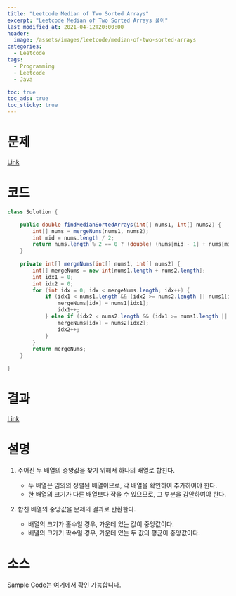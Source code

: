 ```yaml
---
title: "Leetcode Median of Two Sorted Arrays"
excerpt: "Leetcode Median of Two Sorted Arrays 풀이"
last_modified_at: 2021-04-12T20:00:00
header:
  image: /assets/images/leetcode/median-of-two-sorted-arrays
categories:
  - Leetcode
tags:
  - Programming
  - Leetcode
  - Java

toc: true
toc_ads: true
toc_sticky: true
---
```

# 문제
[Link](https://leetcode.com/problems/median-of-two-sorted-arrays/)

# 코드
```java
class Solution {

	public double findMedianSortedArrays(int[] nums1, int[] nums2) {
		int[] nums = mergeNums(nums1, nums2);
		int mid = nums.length / 2;
		return nums.length % 2 == 0 ? (double) (nums[mid - 1] + nums[mid]) / 2 : nums[mid];
	}
	
	private int[] mergeNums(int[] nums1, int[] nums2) {
		int[] mergeNums = new int[nums1.length + nums2.length];
		int idx1 = 0;
		int idx2 = 0;
		for (int idx = 0; idx < mergeNums.length; idx++) {
			if (idx1 < nums1.length && (idx2 >= nums2.length || nums1[idx1] <= nums2[idx2])) {
				mergeNums[idx] = nums1[idx1];
				idx1++;
			} else if (idx2 < nums2.length && (idx1 >= nums1.length || nums1[idx1] > nums2[idx2])) {
				mergeNums[idx] = nums2[idx2];
				idx2++;
			}
		}
		return mergeNums;
	}

}
```

# 결과
[Link](https://leetcode.com/submissions/detail/479212877/)

# 설명
1. 주어진 두 배열의 중앙값을 찾기 위해서 하나의 배열로 합친다.
	- 두 배열은 임의의 정렬된 배열이므로, 각 배열을 확인하여 추가하여야 한다.
	- 한 배열의 크기가 다른 배열보다 작을 수 있으므로, 그 부분을 감안하여야 한다.

2. 합친 배열의 중앙값을 문제의 결과로 반환한다.
	- 배열의 크기가 홀수일 경우, 가운데 있는 값이 중앙값이다.
	- 배열의 크가기 짝수일 경우, 가운데 있는 두 값의 평균이 중앙값이다.

# 소스
Sample Code는 [여기](https://github.com/GracefulSoul/leetcode/blob/master/src/main/java/gracefulsoul/problems/MedianOfTwoSortedArrays.java)에서 확인 가능합니다.